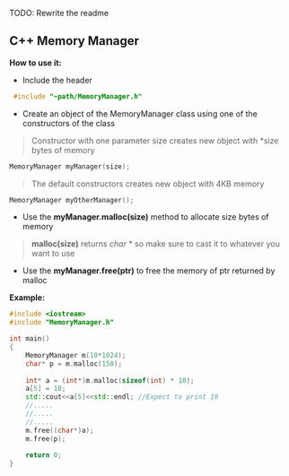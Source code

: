 TODO: Rewrite the readme
## C++ Memory Manager	

**How to use it:**
* Include the header
```C++
 #include "~path/MemoryManager.h"
```
* Create an object of the MemoryManager class using one of the constructors of the class

> Constructor with one parameter size creates new object with *size bytes of memory
```C++
MemoryManager myManager(size);
```

> The default constructors creates new object with 4KB memory
```C++
MemoryManager myOtherManager();
```

* Use the **myManager.malloc(size)** method to allocate size bytes of memory
> **malloc(size)** returns *char* * so make sure to cast it to whatever you want to use
* Use the **myManager.free(ptr)** to free the memory of ptr returned by malloc

**Example:**
```C++
#include <iostream>
#include "MemoryManager.h"

int main()
{
	MemoryManager m(10*1024);
	char* p = m.malloc(150);
	
	int* a = (int*)m.malloc(sizeof(int) * 10);
	a[5] = 10;
	std::cout<<a[5]<<std::endl; //Expect to print 10
	//.....
	//.....
	//.....
	m.free((char*)a);
	m.free(p);
	
	return 0;
}
```